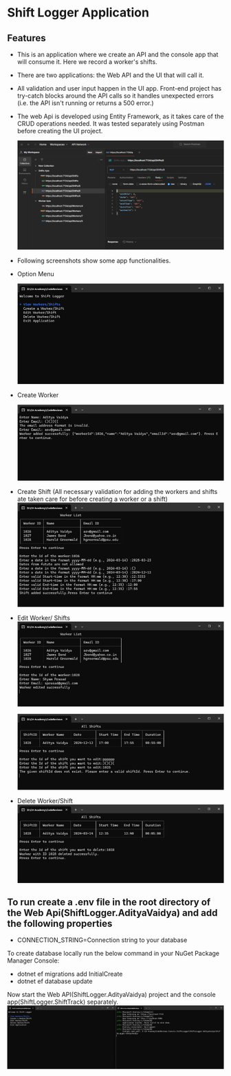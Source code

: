 # Shift Logger Application

## Features
* This is an application where we create an API and the console app that will consume it. Here we record a worker's shifts.
* There are  two applications: the Web API and the UI that will call it.
* All validation and user input happen in the UI app. Front-end project has try-catch blocks around the API calls so it handles unexpected errors (i.e. the API isn't running or returns a 500 error.)
* The web Api is developed using Entity Framework, as it takes care of the CRUD operations needed. It was tested separately using Postman before creating the UI project.

    ![Screenshot](/images/Postman.png)
* Following screenshots show some app functionalities.
* Option Menu

    ![Screenshot](/images/Menu.png)
* Create Worker

    ![Screenshot](/images/AddWorker.png)

* Create Shift (All necessary validation for adding the workers and shifts ate taken care for before creating a worker or a shift)
    ![Screenshot](/images/Validation1.png)

* Edit Worker/ Shifts
    ![Screenshot](/images/EditWorker.png)

    ![Screenshot](/images/EditShift1.png)

* Delete Worker/Shift
    ![Screenshot](/images/DeleteShift.png)


## To run create a .env file in the root directory of the Web Api(ShiftLogger.AdityaVaidya) and add the following properties
* CONNECTION_STRING=Connection string to your database


To create database locally run the below command in your NuGet Package Manager Console:
* dotnet ef migrations add InitialCreate
* dotnet ef database update

Now start the  Web API(ShiftLogger.AdityaVaidya) project and the console app(ShiftLogger.ShiftTrack) separately. 
    ![Screenshot](/images/SeparateProjects.png)